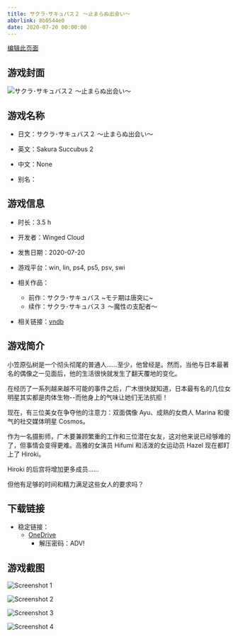 ```yaml
---
title: サクラ･サキュバス２ ～止まらぬ出会い～
abbrlink: 8b0544e0
date: 2020-07-20 00:00:00
---
```

[编辑此页面](https://github.com/ACG-3/ADV3-source/blob/main/source/_posts/games/%E3%82%B5%E3%82%AF%E3%83%A9%EF%BD%A5%E3%82%B5%E3%82%AD%E3%83%A5%E3%83%90%E3%82%B9%EF%BC%92%20%EF%BD%9E%E6%AD%A2%E3%81%BE%E3%82%89%E3%81%AC%E5%87%BA%E4%BC%9A%E3%81%84%EF%BD%9E.md)

## 游戏封面

![サクラ･サキュバス２ ～止まらぬ出会い～](https://pan.timero.xyz/d/onedrive/img_lib_001/%E3%82%B5%E3%82%AF%E3%83%A9%EF%BD%A5%E3%82%B5%E3%82%AD%E3%83%A5%E3%83%90%E3%82%B9%EF%BC%92%20%EF%BD%9E%E6%AD%A2%E3%81%BE%E3%82%89%E3%81%AC%E5%87%BA%E4%BC%9A%E3%81%84%EF%BD%9E_cover.avif)


## 游戏名称

- 日文：サクラ･サキュバス２ ～止まらぬ出会い～
- 英文：Sakura Succubus 2
- 中文：None

- 别名：


## 游戏信息

- 时长：3.5 h
- 开发者：Winged Cloud
- 发售日期：2020-07-20
- 游戏平台：win, lin, ps4, ps5, psv, swi
- 相关作品：
   - 前作：サクラ･サキュバス ~モテ期は唐突に~
   - 续作：サクラ･サキュバス３ ～魔性の支配者～

- 相关链接：[vndb](https://vndb.org/v28792)


## 游戏简介

小笠原弘树是一个彻头彻尾的普通人......至少，他曾经是。然而，当他与日本最著名的偶像之一见面后，他的生活很快就发生了翻天覆地的变化。

在经历了一系列越来越不可能的事件之后，广木很快就知道，日本最有名的几位女明星其实都是肉体生物--而他身上的气味让她们无法抗拒！

现在，有三位美女在争夺他的注意力：双面偶像 Ayu、成熟的女商人 Marina 和傻气的社交媒体明星 Cosmos。

作为一名摄影师，广木要兼顾繁重的工作和三位潜在女友，这对他来说已经够难的了，但事情会变得更难。高雅的女演员 Hifumi 和活泼的女运动员 Hazel 现在都盯上了 Hiroki。

Hiroki 的后宫将增加更多成员......

但他有足够的时间和精力满足这些女人的要求吗？




## 下载链接

- 稳定链接：
    - [OneDrive](https://pan.timero.xyz/onedrive/adv_lib_001/%E3%82%B5%E3%82%AF%E3%83%A9%EF%BD%A5%E3%82%B5%E3%82%AD%E3%83%A5%E3%83%90%E3%82%B9%EF%BC%92%20%EF%BD%9E%E6%AD%A2%E3%81%BE%E3%82%89%E3%81%AC%E5%87%BA%E4%BC%9A%E3%81%84%EF%BD%9E)
        - 解压密码：ADV!



## 游戏截图


![Screenshot 1](https://pan.timero.xyz/d/onedrive/img_lib_001/%E3%82%B5%E3%82%AF%E3%83%A9%EF%BD%A5%E3%82%B5%E3%82%AD%E3%83%A5%E3%83%90%E3%82%B9%EF%BC%92%20%EF%BD%9E%E6%AD%A2%E3%81%BE%E3%82%89%E3%81%AC%E5%87%BA%E4%BC%9A%E3%81%84%EF%BD%9E_Screenshot_1.avif)

![Screenshot 2](https://pan.timero.xyz/d/onedrive/img_lib_001/%E3%82%B5%E3%82%AF%E3%83%A9%EF%BD%A5%E3%82%B5%E3%82%AD%E3%83%A5%E3%83%90%E3%82%B9%EF%BC%92%20%EF%BD%9E%E6%AD%A2%E3%81%BE%E3%82%89%E3%81%AC%E5%87%BA%E4%BC%9A%E3%81%84%EF%BD%9E_Screenshot_2.avif)

![Screenshot 3](https://pan.timero.xyz/d/onedrive/img_lib_001/%E3%82%B5%E3%82%AF%E3%83%A9%EF%BD%A5%E3%82%B5%E3%82%AD%E3%83%A5%E3%83%90%E3%82%B9%EF%BC%92%20%EF%BD%9E%E6%AD%A2%E3%81%BE%E3%82%89%E3%81%AC%E5%87%BA%E4%BC%9A%E3%81%84%EF%BD%9E_Screenshot_3.avif)

![Screenshot 4](https://pan.timero.xyz/d/onedrive/img_lib_001/%E3%82%B5%E3%82%AF%E3%83%A9%EF%BD%A5%E3%82%B5%E3%82%AD%E3%83%A5%E3%83%90%E3%82%B9%EF%BC%92%20%EF%BD%9E%E6%AD%A2%E3%81%BE%E3%82%89%E3%81%AC%E5%87%BA%E4%BC%9A%E3%81%84%EF%BD%9E_Screenshot_4.avif)

